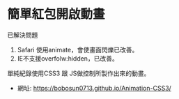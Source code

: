 # 簡單紅包開啟動畫

已解決問題
1. Safari 使用animate，會使畫面閃爍已改善。
2. IE不支援overfolw:hidden，已改善。

單純紀錄使用CSS3 跟 JS做控制所製作出來的動畫。
- 網址: https://bobosun0713.github.io/Animation-CSS3/
